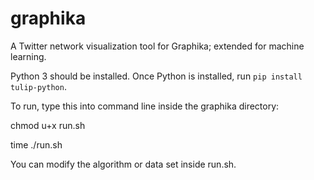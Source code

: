 # graphika
A Twitter network visualization tool for Graphika; extended for machine learning. 

Python 3 should be installed.
Once Python is installed, run `pip install tulip-python`.

To run, type this into command line inside the graphika directory:

chmod u+x run.sh

time ./run.sh  

You can modify the algorithm or data set inside run.sh. 
